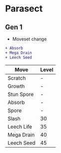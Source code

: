 # Parasect

## Gen 1
- Moveset change
```diff
+ Absorb
+ Mega Drain
+ Leech Seed
```

|Move|Level|
|----|-----|
|Scratch|-|
|Growth|-|
|Stun Spore|-|
|Absorb|-|
|Spore|-|
|Slash|30|
|Leech Life|35|
|Mega Drain|40|
|Leech Seed|45|
